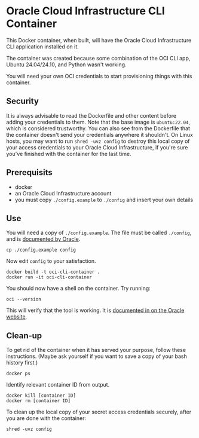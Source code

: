 # Oracle Cloud Infrastructure CLI Container

This Docker container, when built, will have the Oracle Cloud Infrastructure CLI application installed on it.

The container was created because some combination of the OCI CLI app, Ubuntu 24.04/24.10, and Python wasn't working.

You will need your own OCI credentials to start provisioning things with this container.

## Security

It is always advisable to read the Dockerfile and other content before adding your credentials to them. Note that the base image is `ubuntu:22.04`, which is considered trustworthy. You can also see from the Dockerfile that the container doesn't send your credentials anywhere it shouldn't. On Linux hosts, you may want to run `shred -uvz config` to destroy this local copy of your access credentials to your Oracle Cloud Infrastructure, if you're sure you've finished with the container for the last time.

## Prerequisits

- docker
- an Oracle Cloud Infrastructure account
- you must copy `./config.example` to `./config` and insert your own details

## Use

You will need a copy of `./config.example`. The file must be called `./config`, and is [documented by Oracle](https://docs.oracle.com/en-us/iaas/Content/API/SDKDocs/cliconfigure.htm).

```
cp ./config.example config
```

Now edit `config` to your satisfaction.

```
docker build -t oci-cli-container .
docker run -it oci-cli-container
```

You should now have a shell on the container. Try running:

```
oci --version
```

This will verify that the tool is working. It is [documented in on the Oracle website](https://docs.oracle.com/en-us/iaas/Content/API/Concepts/cliconcepts.htm).

## Clean-up

To get rid of the container when it has served your purpose, follow these instructions. (Maybe ask yourself if you want to save a copy of your bash history first.)

```
docker ps
```

Identify relevant container ID from output.

```
docker kill [container ID]
docker rm [container ID]
```

To clean up the local copy of your secret access credentials securely, after you are done with the container:

```
shred -uvz config
```

